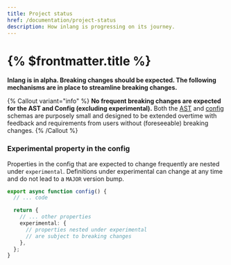 ```yaml
---
title: Project status
href: /documentation/project-status
description: How inlang is progressing on its journey.
---
```


# {% $frontmatter.title %}

**Inlang is in alpha. Breaking changes should be expected. The following mechanisms are in place to streamline breaking changes.**

{% Callout variant="info" %}
**No frequent breaking changes are expected for the AST and Config (excluding experimental).** Both the [AST](/documentation/ast) and [config](/documentation/config.md) schemas are purposely small and designed to be extended overtime with feedback and requirements from users without (foreseeable) breaking changes.
{% /Callout %}

### Experimental property in the config

Properties in the config that are expected to change frequently are nested under `experimental`. Definitions under experimental can change at any time and do not lead to a `MAJOR` version bump.

```ts
export async function config() {
  // ... code

  return {
    // ... other properties
    experimental: {
      // properties nested under experimental
      // are subject to breaking changes
    },
  };
}
```
